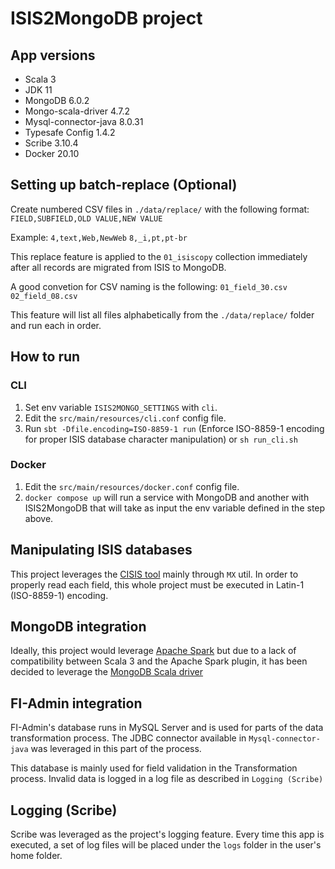# ISIS2MongoDB project

## App versions
* Scala 3
* JDK 11
* MongoDB 6.0.2
* Mongo-scala-driver 4.7.2
* Mysql-connector-java 8.0.31
* Typesafe Config 1.4.2
* Scribe 3.10.4
* Docker 20.10

## Setting up batch-replace (Optional)
Create numbered CSV files in `./data/replace/` with the following format:
`FIELD,SUBFIELD,OLD VALUE,NEW VALUE`

Example:
`4,text,Web,NewWeb`
`8,_i,pt,pt-br`

This replace feature is applied to the `01_isiscopy` collection immediately after all records are migrated from ISIS to MongoDB.

A good convetion for CSV naming is the following:
`01_field_30.csv`
`02_field_08.csv`

This feature will list all files alphabetically from the `./data/replace/` folder and run each in order.

## How to run
### CLI

1. Set env variable `ISIS2MONGO_SETTINGS` with `cli`.
1. Edit the `src/main/resources/cli.conf` config file.
1. Run `sbt -Dfile.encoding=ISO-8859-1 run` (Enforce ISO-8859-1 encoding for proper ISIS database character manipulation) or `sh run_cli.sh`

### Docker

1. Edit the `src/main/resources/docker.conf` config file.
1. `docker compose up` will run a service with MongoDB and another with ISIS2MongoDB that will take as input the env variable defined in the step above.

## Manipulating ISIS databases

This project leverages the [CISIS tool](https://red.bvsalud.org/en/wwwisis/) mainly through `MX` util.
In order to properly read each field, this whole project must be executed in Latin-1 (ISO-8859-1) encoding.

## MongoDB integration

Ideally, this project would leverage [Apache Spark](https://spark.apache.org/) but due to a lack of compatibility between Scala 3 and the Apache Spark plugin, it has been decided to leverage the [MongoDB Scala driver](http://mongodb.github.io/mongo-java-driver/4.7/driver-scala/)

## FI-Admin integration

FI-Admin's database runs in MySQL Server and is used for parts of the data transformation process. The JDBC connector available in `Mysql-connector-java` was leveraged in this part of the process.

This database is mainly used for field validation in the Transformation process. Invalid data is logged in a log file as described in `Logging (Scribe)`

## Logging (Scribe)

Scribe was leveraged as the project's logging feature. Every time this app is executed, a set of log files will be placed under the `logs` folder in the user's home folder.